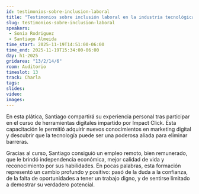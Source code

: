 ```yaml
---
id: testimonios-sobre-inclusion-laboral
title: "Testimonios sobre inclusión laboral en la industria tecnológica por  Santiago Almeida"
slug: testimonios-sobre-inclusion-laboral
speakers:
 - Sonia Rodriguez
 - Santiago Almeida
time_start: 2025-11-19T14:51:00-06:00
time_end: 2025-11-19T15:34:00-06:00
day: h1-2025
gridarea: "13/2/14/6"
room: Auditorio
timeslot: 13
track: Charla
tags:
slides: 
video:
images:
---
```


En esta plática, Santiago compartirá su experiencia personal tras participar en el curso de herramientas digitales impartido por Impact Click. Esta capacitación le permitió adquirir nuevos conocimientos en marketing digital y descubrir que la tecnología puede ser una poderosa aliada para eliminar barreras.

Gracias al curso, Santiago consiguió un empleo remoto, bien remunerado, que le brindó independencia económica, mejor calidad de vida y reconocimiento por sus habilidades. En pocas palabras, esta formación representó un cambio profundo y positivo: pasó de la duda a la confianza, de la falta de oportunidades a tener un trabajo digno, y de sentirse limitado a demostrar su verdadero potencial.